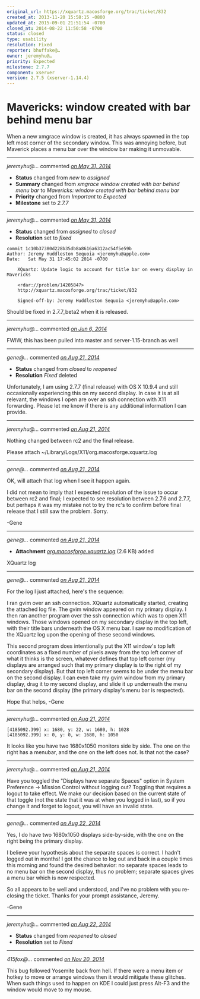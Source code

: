```yaml
---
original_url: https://xquartz.macosforge.org/trac/ticket/832
created_at: 2013-11-20 15:58:15 -0800
updated_at: 2015-09-01 21:51:54 -0700
closed_at: 2014-08-22 11:50:58 -0700
status: closed
type: usability
resolution: Fixed
reporter: bhuffake@…
owner: jeremyhu@…
priority: Expected
milestone: 2.7.7
component: xserver
version: 2.7.5 (xserver-1.14.4)
---
```


Mavericks: window created with bar behind menu bar
==================================================


When a new xmgrace window is created, it has always spawned in the top left most corner of the secondary window.
This was annoying before, but Maverick places a menu bar over the window bar making it unmovable.



---

*jeremyhu@…* commented *[on May 31, 2014](https://xquartz.macosforge.org/trac/ticket/832#comment:1 "May 31, 2014 at 4:05 AM PDT")*

-   **Status** changed from *new* to *assigned*
-   **Summary** changed from *xmgrace window created with bar behind menu bar* to *Mavericks: window created with bar behind menu bar*
-   **Priority** changed from *Important* to *Expected*
-   **Milestone** set to *2.7.7*



---

*jeremyhu@…* commented *[on May 31, 2014](https://xquartz.macosforge.org/trac/ticket/832#comment:2 "May 31, 2014 at 5:52 PM PDT")*

-   **Status** changed from *assigned* to *closed*
-   **Resolution** set to *fixed*

<!-- -->

    commit 1c10b37380d228b35db8a8616a6312ac54f5e59b
    Author: Jeremy Huddleston Sequoia <jeremyhu@apple.com>
    Date:   Sat May 31 17:45:02 2014 -0700

        XQuartz: Update logic to account for title bar on every display in Mavericks
        
        <rdar://problem/14205847>
        http://xquartz.macosforge.org/trac/ticket/832
        
        Signed-off-by: Jeremy Huddleston Sequoia <jeremyhu@apple.com>

Should be fixed in 2.7.7\_beta2 when it is released.



---

*jeremyhu@…* commented *[on Jun 6, 2014](https://xquartz.macosforge.org/trac/ticket/832#comment:3 "June 6, 2014 at 11:44 AM PDT")*

FWIW, this has been pulled into master and server-1.15-branch as well



---

*gene@…* commented *[on Aug 21, 2014](https://xquartz.macosforge.org/trac/ticket/832#comment:4 "August 21, 2014 at 7:10 AM PDT")*

-   **Status** changed from *closed* to *reopened*
-   **Resolution** *Fixed* deleted

Unfortunately, I am using 2.7.7 (final release) with OS X 10.9.4 and still occasionally experiencing this on my second display. In case it is at all relevant, the windows I open are over an ssh connection with X11 forwarding. Please let me know if there is any additional information I can provide.



---

*jeremyhu@…* commented *[on Aug 21, 2014](https://xquartz.macosforge.org/trac/ticket/832#comment:5 "August 21, 2014 at 9:25 AM PDT")*

Nothing changed between rc2 and the final release.

Please attach ~/Library/Logs/X11/org.macosforge.xquartz.log



---

*gene@…* commented *[on Aug 21, 2014](https://xquartz.macosforge.org/trac/ticket/832#comment:6 "August 21, 2014 at 9:35 AM PDT")*

OK, will attach that log when I see it happen again.

I did not mean to imply that I expected resolution of the issue to occur between rc2 and final; I expected to see resolution between 2.7.6 and 2.7.7, but perhaps it was my mistake not to try the rc's to confirm before final release that I still saw the problem. Sorry.

-Gene



---

*gene@…* commented *[on Aug 21, 2014](https://xquartz.macosforge.org/trac/attachment/ticket/832/org.macosforge.xquartz.log "August 21, 2014 at 9:45 AM PDT")*

-   **Attachment** *[org.macosforge.xquartz.log](../attachment/ticket/832/org.macosforge.xquartz.log)* (2.6 KB) added

XQuartz log



---

*gene@…* commented *[on Aug 21, 2014](https://xquartz.macosforge.org/trac/ticket/832#comment:7 "August 21, 2014 at 9:55 AM PDT")*

For the log I just attached, here's the sequence:

I ran gvim over an ssh connection.
XQuartz automatically started, creating the attached log file.
The gvim window appeared on my primary display.
I then ran another program over the ssh connection which was to open X11 windows.
Those windows opened on my secondary display in the top left, with their title bars underneath the OS X menu bar.
I saw no modification of the XQuartz log upon the opening of these second windows.

This second program does intentionally put the X11 window's top left coordinates as a fixed number of pixels away from the top left corner of what it thinks is the screen, whatever defines that top left corner (my displays are arranged such that my primary display is to the right of my secondary display). But that top left corner seems to be under the menu bar on the second display. I can even take my gvim window from my primary display, drag it to my second display, and slide it up underneath the menu bar on the second display (the primary display's menu bar is respected).

Hope that helps,
-Gene



---

*jeremyhu@…* commented *[on Aug 21, 2014](https://xquartz.macosforge.org/trac/ticket/832#comment:8 "August 21, 2014 at 11:15 AM PDT")*

    [4185092.399] x: 1680, y: 22, w: 1680, h: 1028
    [4185092.399] x: 0, y: 0, w: 1680, h: 1050

It looks like you have two 1680x1050 monitors side by side. The one on the right has a menubar, and the one on the left does not. Is that not the case?



---

*jeremyhu@…* commented *[on Aug 21, 2014](https://xquartz.macosforge.org/trac/ticket/832#comment:9 "August 21, 2014 at 11:17 AM PDT")*

Have you toggled the "Displays have separate Spaces" option in System Preference -&gt; Mission Control without logging out? Toggling that requires a logout to take effect. We make our decision based on the current state of that toggle (not the state that it was at when you logged in last), so if you change it and forget to logout, you will have an invalid state.



---

*gene@…* commented *[on Aug 22, 2014](https://xquartz.macosforge.org/trac/ticket/832#comment:10 "August 22, 2014 at 7:01 AM PDT")*

Yes, I do have two 1680x1050 displays side-by-side, with the one on the right being the primary display.

I believe your hypothesis about the separate spaces is correct. I hadn't logged out in months! I got the chance to log out and back in a couple times this morning and found the desired behavior: no separate spaces leads to no menu bar on the second display, thus no problem; separate spaces gives a menu bar which is now respected.

So all appears to be well and understood, and I've no problem with you re-closing the ticket. Thanks for your prompt assistance, Jeremy.

-Gene



---

*jeremyhu@…* commented *[on Aug 22, 2014](https://xquartz.macosforge.org/trac/ticket/832#comment:11 "August 22, 2014 at 11:50 AM PDT")*

-   **Status** changed from *reopened* to *closed*
-   **Resolution** set to *Fixed*



---

*415fox@…* commented *[on Nov 20, 2014](https://xquartz.macosforge.org/trac/ticket/832#comment:12 "November 20, 2014 at 2:52 PM PST")*

This bug followed Yosemite back from hell. If there were a menu item or hotkey to move or arrange windows then it would mitigate these glitches. When such things used to happen on KDE I could just press Alt-F3 and the window would move to my mouse.



